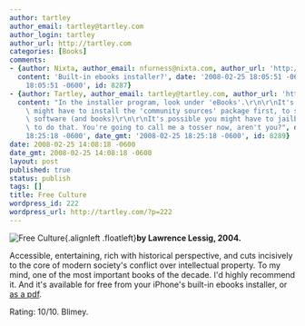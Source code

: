 ```yaml
---
author: tartley
author_email: tartley@tartley.com
author_login: tartley
author_url: http://tartley.com
categories: [Books]
comments:
- {author: Nixta, author_email: nfurness@nixta.com, author_url: 'http://nixtasinks.nixta.com',
  content: 'Built-in ebooks installer?', date: '2008-02-25 18:05:51 -0600', date_gmt: '2008-02-25
    18:05:51 -0600', id: 8287}
- {author: Tartley, author_email: tartley@tartley.com, author_url: 'http://tartley.com',
  content: "In the installer program, look under 'eBooks'.\r\n\r\nIt's possible you\
    \ might have to install the 'community sources' package first, to see non-Apple-provided\
    \ software (and books)\r\n\r\nIt's possible you might have to jailbreak your phone\
    \ to do that. You're going to call me a tosser now, aren't you?", date: '2008-02-25
    18:25:18 -0600', date_gmt: '2008-02-25 18:25:18 -0600', id: 8289}
date: 2008-02-25 14:08:18 -0600
date_gmt: 2008-02-25 14:08:18 -0600
layout: post
published: true
status: publish
tags: []
title: Free Culture
wordpress_id: 222
wordpress_url: http://tartley.com/?p=222
---
```


![Free
Culture](/assets/2008/02/free-culture.jpg){.alignleft
.floatleft}**by Lawrence Lessig, 2004.**

Accessible, entertaining, rich with historical perspective, and cuts
incisively to the core of modern society's conflict over intellectual
property. To my mind, one of the most important books of the decade. I'd
highly recommend it. And it's available for free from your iPhone's
built-in ebooks installer, or [as a
pdf](http://www.free-culture.cc/freecontent/).

Rating: 10/10. Blimey.
